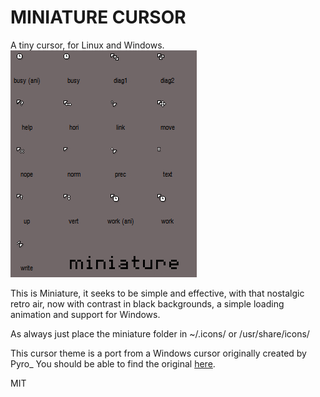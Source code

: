 # MINIATURE CURSOR 

A tiny cursor, for Linux and Windows.
![preview](previews/preview.png)

This is Miniature, it seeks to be simple and effective, with that nostalgic retro air, now with contrast in black backgrounds, a simple loading animation and support for Windows.

As always just place the miniature folder in ~/.icons/ or /usr/share/icons/

This cursor theme is a port from a Windows cursor originally created by Pyro_
You should be able to find the original [here](http://customize.org/cursor/50932).

MIT
